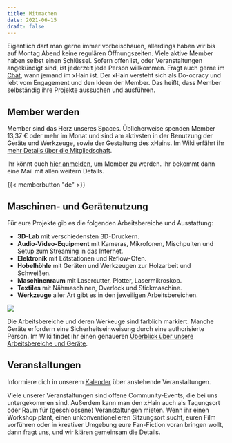 ```yaml
---
title: Mitmachen
date: 2021-06-15
draft: false
---
```


Eigentlich darf man gerne immer vorbeischauen, allerdings haben wir bis auf Montag Abend keine regulären Öffnungszeiten. Viele aktive Member haben selbst einen Schlüssel. Sofern offen ist, oder Veranstaltungen angekündigt sind, ist jederzeit jede Person willkommen. Fragt auch gerne im <a href="https://chat.x-hain.de">Chat</a>, wann jemand im xHain ist.
Der xHain versteht sich als Do-ocracy und lebt vom Engagement und den Ideen der Member. Das heißt, dass Member selbständig ihre Projekte aussuchen und ausführen. 

## Member werden

Member sind das Herz unseres Spaces. Üblicherweise spenden Member 13,37 € oder mehr im Monat und sind am aktivsten in der Benutzung der Geräte und Werkzeuge, sowie der Gestaltung des xHains. Im Wiki erfährt ihr <a href="https://wiki.x-hain.de/de/HowTo_xhain/members">mehr Details über die Mitgliedschaft</a>.

Ihr könnt euch <a href="https://login.x-hain.de/if/flow/xhain-member-enrollment/">hier anmelden</a>, um Member zu werden. Ihr bekommt dann eine Mail mit allen weitern Details.

{{< memberbutton "de" >}}

## Maschinen- und Gerätenutzung

Für eure Projekte gib es die folgenden Arbeitsbereiche und Ausstattung:

- **3D-Lab** mit verschiedensten 3D-Druckern.
- **Audio-Video-Equipment** mit Kameras, Mikrofonen, Mischpulten und Setup zum Streaming in das Internet.
- **Elektronik** mit Lötstationen und Reflow-Ofen.
- **Hobelhöhle** mit Geräten und Werkzeugen zur Holzarbeit und Schweißen.
- **Maschinenraum** mit Lasercutter, Plotter, Lasermikroskop.
- **Textiles** mit Nähmaschinen, Overlock und Stickmaschine.
- **Werkzeuge** aller Art gibt es in den jeweiligen Arbeitsbereichen.

![](/images/space-map.png)

Die Arbeitsbereiche und deren Werkeuge sind farblich markiert. Manche Geräte erfordern eine Sicherheitseinweisung durch eine authorisierte Person. Im Wiki findet ihr einen genaueren <a href="https://wiki.x-hain.de/en/Branches">Überblick über unsere Arbeitsbereiche und Geräte</a>.

## Veranstaltungen

Informiere dich in unserem <a href="/de/calendar">Kalender</a> über anstehende Veranstaltungen.

Viele unserer Veranstaltungen sind offene Community-Events, die bei uns untergekommen sind. Außerdem kann man den xHain auch als Tagungsort oder Raum für (geschlossene) Veranstaltungen mieten. Wenn ihr einen Workshop plant, einen unkonventionelleren Sitzungsort sucht, euren Film vorführen oder in kreativer Umgebung eure Fan-Fiction voran bringen wollt, dann fragt uns, und wir klären gemeinsam die Details.

